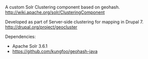 A custom Solr Clustering component based on geohash.
http://wiki.apache.org/solr/ClusteringComponent

Developed as part of Server-side clustering for mapping in Drupal 7.
http://drupal.org/project/geocluster

Dependencies:
- Apache Solr 3.6.1
- https://github.com/kungfoo/geohash-java